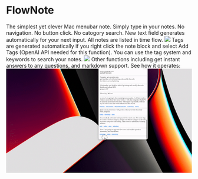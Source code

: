 # FlowNote
The simplest yet clever Mac menubar note.
Simply type in your notes. No navigation. No button click. No catogory search. New text field generates automatically for your next input. All notes are listed in time flow.
![](https://github.com/Yiiipu/FlowNote/raw/main/Image/Screenshot%202023-05-25%20at%206.38.28%20PM%20(1).png)
Tags are generated automatically if you right click the note block and select Add Tags (OpenAI API needed for this function). You can use the tag system and keywords to search your notes. 
![](https://github.com/Yiiipu/FlowNote/raw/main/Image/Screenshot%202023-05-25%20at%206.42.01%20PM%20(1).png)
Other functions including get instant answers to any questions, and markdown support. See how it operates:
![](https://github.com/Yiiipu/FlowNote/raw/main/Image/ezgif.com-video-to-gif.gif)
